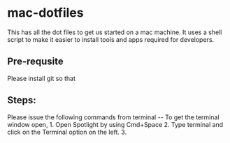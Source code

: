 # mac-dotfiles
This has all the dot files to get us started on a mac machine. It uses a shell script to make it easier to install tools and apps required for developers.

## Pre-requsite
Please install git so that 


## Steps:
Please issue the following commands from terminal
-- To get the terminal window open, 
	1. Open Spotlight by using Cmd+Space
	2. Type terminal and click on the Terminal option on the left.
	3. 
